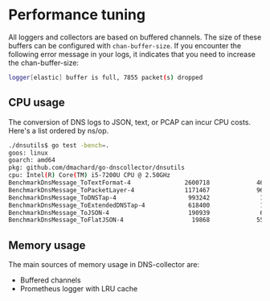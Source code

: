 # Performance tuning

All loggers and collectors are based on buffered channels.
The size of these buffers can be configured with `chan-buffer-size`.
If you encounter the following error message in your logs, it indicates that you need to increase the chan-buffer-size:

```bash
logger[elastic] buffer is full, 7855 packet(s) dropped
```

## CPU usage

The conversion of DNS logs to JSON, text, or PCAP can incur CPU costs. Here's a list ordered by ns/op.

```bash
./dnsutils$ go test -bench=.
goos: linux
goarch: amd64
pkg: github.com/dmachard/go-dnscollector/dnsutils
cpu: Intel(R) Core(TM) i5-7200U CPU @ 2.50GHz
BenchmarkDnsMessage_ToTextFormat-4               2600718             460.7 ns/op
BenchmarkDnsMessage_ToPacketLayer-4              1171467             969.5 ns/op
BenchmarkDnsMessage_ToDNSTap-4                    993242              1130 ns/op
BenchmarkDnsMessage_ToExtendedDNSTap-4            618400              1951 ns/op
BenchmarkDnsMessage_ToJSON-4                      190939              6584 ns/op
BenchmarkDnsMessage_ToFlatJSON-4                   19868             55533 ns/op
```

## Memory usage

The main sources of memory usage in DNS-collector are:

- Buffered channels
- Prometheus logger with LRU cache
